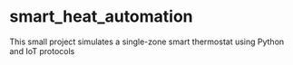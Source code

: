 # smart_heat_automation
This small project simulates a single-zone smart thermostat using Python and IoT protocols
